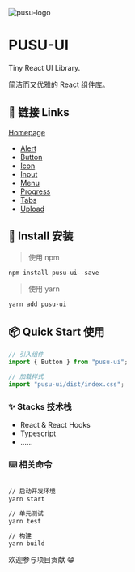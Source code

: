 ![pusu-logo](https://s2.loli.net/2022/04/06/G1WCOe72DF8zcau.png)

# PUSU-UI

Tiny React UI Library.

简洁而又优雅的 React 组件库。

## 🔗 链接 Links

[Homepage](https://github.com/xliudaxia/pusu-ui/)

- [Alert](https://xliudaxia.github.io/pusu-ui/alert)
- [Button](https://xliudaxia.github.io/pusu-ui/button)
- [Icon](https://xliudaxia.github.io/pusu-ui/icon)
- [Input](https://xliudaxia.github.io/pusu-ui/input)
- [Menu](https://xliudaxia.github.io/pusu-ui/menu)
- [Progress](https://xliudaxia.github.io/pusu-ui/progress)
- [Tabs](https://xliudaxia.github.io/pusu-ui/tabs)
- [Upload](https://xliudaxia.github.io/pusu-ui/upload)

## 🔨 Install 安装

> 使用 npm

```sh
npm install pusu-ui--save
```

> 使用 yarn

```sh
yarn add pusu-ui
```

## 📦 Quick Start 使用

```js
// 引入组件
import { Button } from "pusu-ui";

// 加载样式
import "pusu-ui/dist/index.css";
```

### ✨ Stacks 技术栈

- React & React Hooks
- Typescript
- ……

### ⌨️ 相关命令

```sh

// 启动开发环境
yarn start

// 单元测试
yarn test

// 构建
yarn build

```

欢迎参与项目贡献 😁
